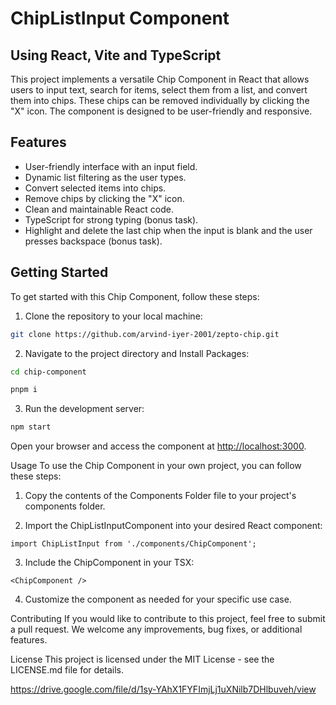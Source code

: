 # ChipListInput Component
## Using React, Vite and TypeScript

This project implements a versatile Chip Component in React that allows users to input text, search for items, select them from a list, and convert them into chips. These chips can be removed individually by clicking the "X" icon. The component is designed to be user-friendly and responsive.

## Features
- User-friendly interface with an input field.
- Dynamic list filtering as the user types.
- Convert selected items into chips.
- Remove chips by clicking the "X" icon.
- Clean and maintainable React code.
- TypeScript for strong typing (bonus task).
- Highlight and delete the last chip when the input is blank and the user presses backspace (bonus task).

## Getting Started
To get started with this Chip Component, follow these steps:

1. Clone the repository to your local machine:
```bash
git clone https://github.com/arvind-iyer-2001/zepto-chip.git
```

2. Navigate to the project directory and Install Packages:
```bash
cd chip-component

pnpm i
```

3. Run the development server:
```bash
npm start
```
Open your browser and access the component at [http://localhost:3000](http://localhost:3000).

Usage
To use the Chip Component in your own project, you can follow these steps:
1. Copy the contents of the Components Folder file to your project's components folder.

2. Import the ChipListInputComponent into your desired React component:
```typecript
import ChipListInput from './components/ChipComponent';
```

3. Include the ChipComponent in your TSX:
```typecript
<ChipComponent />
```
4. Customize the component as needed for your specific use case.

Contributing
If you would like to contribute to this project, feel free to submit a pull request. We welcome any improvements, bug fixes, or additional features.

License
This project is licensed under the MIT License - see the LICENSE.md file for details.

https://drive.google.com/file/d/1sy-YAhX1FYFImjLj1uXNilb7DHlbuveh/view

